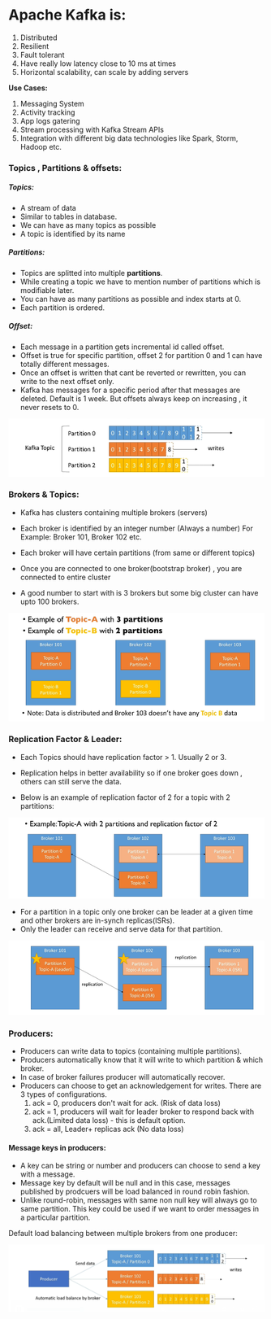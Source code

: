 # Apache Kafka is: 
1. Distributed
2. Resilient
3. Fault tolerant
4. Have really low latency close to 10 ms at times
5. Horizontal scalability, can scale by adding servers

**Use Cases:**
1. Messaging System
2. Activity tracking
3. App logs gatering
4. Stream processing with Kafka Stream APIs
5. Integration with different big data technologies like
    Spark, Storm, Hadoop etc.
    
### Topics , Partitions & offsets:
 
  ##### Topics:
 * A stream of data
 * Similar to tables in database.
 * We can have as many topics as possible
 * A topic is identified by its name
 
 ##### Partitions:
 
 * Topics are splitted into multiple **partitions**.
 * While creating a topic we have to mention number 
    of partitions which is modifiable later.
 * You can have as many partitions as possible and index starts at 0.
 * Each partition is ordered.
 
 ##### Offset:
 * Each message in a partition gets incremental id called offset.
 * Offset is true for specific partition, offset 2 for partition 0 and 1 can have totally different messages.
 * Once an offset is written that cant be reverted or rewritten, you can write to the next offset only.
 * Kafka has messages for a specific period after that messages are deleted. Default is 1 week. 
    But offsets always keep on increasing , it never resets to 0.
    
 ![Img1](https://github.com/mbajoria1/LearningJava/blob/master/02.ApacheKafka/Kafka%20Topics%20Partitions%20Offsets.PNG)
 
 ### Brokers & Topics:
 
 * Kafka has clusters containing multiple brokers (servers)
 
 * Each broker is identified by an integer number (Always a number) For Example: Broker 101, Broker 102 etc.
 
 * Each broker will have certain partitions (from same or different topics)
 
 * Once you are connected to one broker(bootstrap broker) , you are connected to entire cluster
 
 * A good number to start with is 3 brokers but some big cluster can have upto 100 brokers.
 
 ![](https://github.com/mbajoria1/LearningJava/blob/master/02.ApacheKafka/Brokers.PNG)
 
 ### Replication Factor & Leader: 
 
 * Each Topics should have replication factor > 1. Usually 2 or 3.
 * Replication helps in better availability so if one broker goes down , others can still
   serve the data.
   
 * Below is an example of replication factor of 2 for a topic with 2 partitions:
   
  ![](https://github.com/mbajoria1/LearningJava/blob/master/02.ApacheKafka/ReplicationFactor.PNG)
 
 * For a partition in a topic only one broker can be leader at a given time and other brokers are in-synch replicas(ISRs).
 * Only the leader can receive and serve data for that partition.
  
  ![](https://github.com/mbajoria1/LearningJava/blob/master/02.ApacheKafka/LeadersInReplication.PNG)
  
  ### Producers:
  
  * Producers can write data to topics (containing multiple partitions).
  * Producers automatically know that it will write to which partition & which broker.
  * In case of broker failures producer will automatically recover.
  * Producers can choose to get an acknowledgement for writes. There are 3 types of configurations.
     1. ack = 0, producers don't wait for ack. (Risk of data loss)
     2. ack = 1, producers will wait for leader broker to respond back with ack.(Limited data loss) - this is default option.
     3. ack = all, Leader+ replicas ack (No data loss)  
     
  #### Message keys in producers:
   
   * A key can be string or number and producers can choose to send a key with a message.    
   * Message key by default will be null and in this case, messages published by prodcuers will be 
     load balanced in round robin fashion.
   * Unlike round-robin, messages with same non null key will always go to same partition. This key could be used if we want to order 
     messages in a particular partition. 
        
   Default load balancing between multiple brokers from one producer:
        
   ![](https://github.com/mbajoria1/LearningJava/blob/master/02.ApacheKafka/Producers.PNG)    
       
   
       
    
      